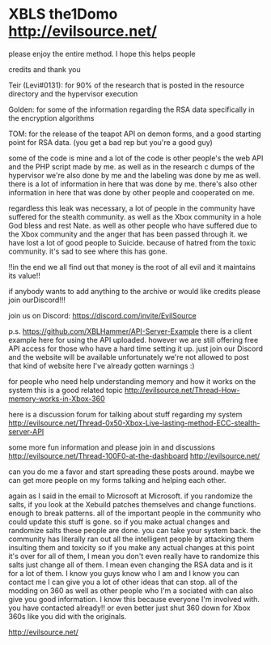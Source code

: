 # XBLS the1Domo http://evilsource.net/
please enjoy the entire method.
I hope this helps people

credits and thank you

Teir (Levi#0131): for 90% of the research that is posted in the resource directory and the hypervisor execution

Golden: for some of the information regarding the RSA data specifically in the encryption algorithms

TOM: for the release of the teapot API on demon forms, and a good starting point for RSA data. (you get a bad rep but you're a good guy)


some of the code is mine and a lot of the code is other people's the web API and the PHP script made by me. as well as in the research c  dumps of the hypervisor we're also done by me and the labeling was done by me as well. there is a lot of information in here that was done by me. there's also other information in here that was done by other people and cooperated on me.


regardless this leak was necessary, a lot of people in the community have suffered for the stealth community. as well as the Xbox community in a hole God bless and rest Nate. as well as other people who have suffered due to the Xbox community and the anger that has been passed through it. we have lost a lot of good people to Suicide. because of hatred from the toxic community. it's sad to see where this has gone.


!!in the end we all find out that money is the root of all evil and it maintains its value!!


if anybody wants to add anything to the archive or would like credits please join ourDiscord!!! 

join us on Discord:
https://discord.com/invite/EvilSource


p.s. https://github.com/XBLHammer/API-Server-Example there is a client example here for using the API uploaded. however we are still offering free API access for those who have a hard time setting it up. just join our Discord and the website will be available unfortunately we're not allowed to post that kind of website here I've already gotten warnings :)



for people who need help understanding memory and how it works on the system this is a good related topic
http://evilsource.net/Thread-How-memory-works-in-Xbox-360

here is a discussion forum for talking about stuff regarding my system
http://evilsource.net/Thread-0x50-Xbox-Live-lasting-method-ECC-stealth-server-API

some more fun information and please join in and discussions
http://evilsource.net/Thread-100F0-at-the-dashboard
http://evilsource.net/


can you do me a favor and start spreading these posts around.
maybe we can get more people on my forms talking and helping each other.


again as I said in the email to Microsoft at Microsoft. if you randomize the salts, if you look at the Xebuild patches themselves and change functions. enough to break patterns. all of the important people in the community who could update this stuff is gone. so if you make actual changes and randomize salts these people are done. you can take your system back. the community has literally ran out all the intelligent people by attacking them insulting them and toxicity so if you make any actual changes at this point it's over for all of them, I mean you don't even really have to randomize this salts just change all of them.  I mean even changing the RSA data and is it for a lot of them. I know you guys know who I am and I know you can contact me I can give you a lot of other ideas that can stop. all of the modding on 360 as well as other people who I'm a sociated with can also give you good information. I know this because everyone I'm involved with. you have contacted already!!  or even better just shut 360 down for Xbox 360s like you did with the originals. 

http://evilsource.net/



